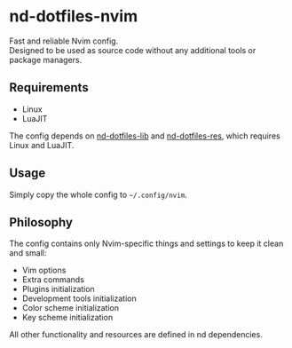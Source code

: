 # nd-dotfiles-nvim

Fast and reliable Nvim config.  
Designed to be used as source code without any additional tools or package managers.

## Requirements

- Linux
- LuaJIT

The config depends on [nd-dotfiles-lib](https://github.com/GermanOdilov/nd-dotfiles-lib) and [nd-dotfiles-res](https://github.com/GermanOdilov/nd-dotfiles-res), which requires Linux and LuaJIT.

## Usage

Simply copy the whole config to `~/.config/nvim`.

## Philosophy

The config contains only Nvim-specific things and settings to keep it clean and small:
- Vim options
- Extra commands
- Plugins initialization
- Development tools initialization
- Color scheme initialization
- Key scheme initialization

All other functionality and resources are defined in nd dependencies.

